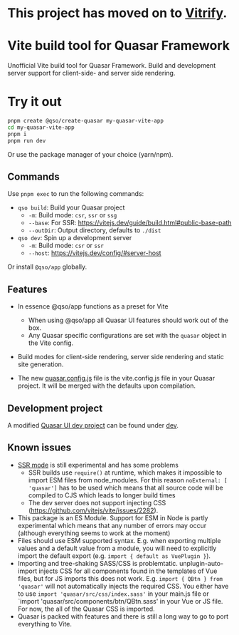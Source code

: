 # This project has moved on to [Vitrify](https://github.com/simsustech/vitrify).

# Vite build tool for Quasar Framework

Unofficial Vite build tool for Quasar Framework. Build and development server support for client-side- and server side rendering.

# Try it out
```bash
pnpm create @qso/create-quasar my-quasar-vite-app
cd my-quasar-vite-app
pnpm i
pnpm run dev
```
Or use the package manager of your choice (yarn/npm).

## Commands

Use `pnpm exec` to run the following commands:

- `qso build`: Build your Quasar project
  - `-m`: Build mode: `csr`, `ssr` or `ssg`
  - `--base`: For SSR: https://vitejs.dev/guide/build.html#public-base-path
  - `--outDir`: Output directory, defaults to `./dist`
- `qso dev`: Spin up a development server
  - `-m`: Build mode: `csr` or `ssr`
  - `--host`: https://vitejs.dev/config/#server-host

Or install `@qso/app` globally.

## Features

- In essence @qso/app functions as a preset for Vite
  - When using @qso/app all Quasar UI features should work out of the box.
  - Any Quasar specific configurations are set with the `quasar` object in the Vite config.

- Build modes for client-side rendering, server side rendering and static site generation.
- The new [quasar.config.js](packages/app/src/quasar-vite-config.ts) file is the vite.config.js file in your Quasar project. It will be merged with the defaults upon compilation.

## Development project

A modified [Quasar UI dev project](https://github.com/quasarframework/quasar/tree/dev/ui/dev) can be found under [dev](./dev).

## Known issues

- [SSR mode](https://vitejs.dev/guide/ssr.html) is still experimental and has some problems
  - SSR builds use `require()` at runtime, which makes it impossible to import ESM files from node_modules. For this reason `noExternal: [ 'quasar']` has to be used which means that all source code will be compiled to CJS which leads to longer build times
  - The dev server does not support injecting CSS (https://github.com/vitejs/vite/issues/2282).
- This package is an ES Module. Support for ESM in Node is partly experimental which means that any number of errors may occur (although everything seems to work at the moment)
- Files should use ESM supported syntax. E.g. when exporting multiple values and a default value from a module, you will need to explicitly import the default export (e.g. `import { default as VuePlugin }`).
- Importing and tree-shaking SASS/CSS is problemtatic. unplugin-auto-import injects CSS for all components found in the templates of Vue files, but for JS imports this does not work. E.g. `import { QBtn } from 'quasar'` will not automatically injects the required CSS. You either have to use
  `import 'quasar/src/css/index.sass'` in your main.js file or `import 'quasar/src/components/btn/QBtn.sass' in your Vue or JS file.
  For now, the all of the Quasar CSS is imported.
- Quasar is packed with features and there is still a long way to go to port everything to Vite.

